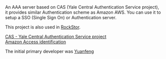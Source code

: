 An AAA server based on CAS (Yale Central Authentication Service project), it provides similar Authentication scheme as Amazon AWS. You can use it to setup a SSO (Single Sign On) or Authentication server.  

This project is also used in [RockStor](https://github.com/schubertzhang/rockstor).  

[CAS - Yale Central Authentication Service project](http://www.jasig.org/cas)  
[Amazon Access identification](https://portal.aws.amazon.com/gp/aws/securityCredentials)  

The initial primary developer was [Yuanfeng](https://github.com/Yuanfeng)  
